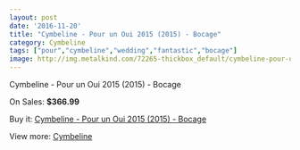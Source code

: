 ```yaml
---
layout: post
date: '2016-11-20'
title: "Cymbeline - Pour un Oui 2015 (2015) - Bocage"
category: Cymbeline
tags: ["pour","cymbeline","wedding","fantastic","bocage"]
image: http://img.metalkind.com/72265-thickbox_default/cymbeline-pour-un-oui-2015-2015-bocage.jpg
---
```

Cymbeline - Pour un Oui 2015 (2015) - Bocage

On Sales: **$366.99**
<a href="https://www.metalkind.com/en/cymbeline/17950-cymbeline-pour-un-oui-2015-2015-bocage.html"><amp-img layout="responsive" width="600" height="600" src="//img.metalkind.com/72265-thickbox_default/cymbeline-pour-un-oui-2015-2015-bocage.jpg" alt="Cymbeline - Pour un Oui 2015 (2015) - Bocage 0" /></a>
<a href="https://www.metalkind.com/en/cymbeline/17950-cymbeline-pour-un-oui-2015-2015-bocage.html"><amp-img layout="responsive" width="600" height="600" src="//img.metalkind.com/72266-thickbox_default/cymbeline-pour-un-oui-2015-2015-bocage.jpg" alt="Cymbeline - Pour un Oui 2015 (2015) - Bocage 1" /></a>
<a href="https://www.metalkind.com/en/cymbeline/17950-cymbeline-pour-un-oui-2015-2015-bocage.html"><amp-img layout="responsive" width="600" height="600" src="//img.metalkind.com/72267-thickbox_default/cymbeline-pour-un-oui-2015-2015-bocage.jpg" alt="Cymbeline - Pour un Oui 2015 (2015) - Bocage 2" /></a>

Buy it: [Cymbeline - Pour un Oui 2015 (2015) - Bocage](https://www.metalkind.com/en/cymbeline/17950-cymbeline-pour-un-oui-2015-2015-bocage.html "Cymbeline - Pour un Oui 2015 (2015) - Bocage")

View more: [Cymbeline](https://www.metalkind.com/en/37-cymbeline "Cymbeline")